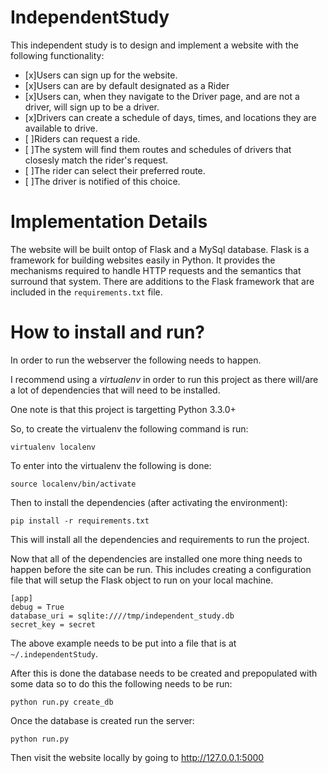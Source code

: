 IndependentStudy
================

This independent study is to design and implement a website with the following functionality:
* [x]Users can sign up for the website.
 * [x]Users can are by default designated as a Rider
 * [x]Users can, when they navigate to the Driver page, and are not a driver, will sign up to be a driver.
* [x]Drivers can create a schedule of days, times, and locations they are available to drive.
* [ ]Riders can request a ride.
 * [ ]The system will find them routes and schedules of drivers that closesly match the rider's request.
 * [ ]The rider can select their preferred route.
 * [ ]The driver is notified of this choice.

Implementation Details
======================

The website will be built ontop of Flask and a MySql database. Flask is a framework for building websites easily in Python.
It provides the mechanisms required to handle HTTP requests and the semantics that surround that system. There are additions
to the Flask framework that are included in the `requirements.txt` file.

How to install and run?
=======================

In order to run the webserver the following needs to happen.

I recommend using a _virtualenv_ in order to run this project as there will/are a lot of dependencies that will need to be
installed.

One note is that this project is targetting Python 3.3.0+

So, to create the virtualenv the following command is run:

    virtualenv localenv

To enter into the virtualenv the following is done:

    source localenv/bin/activate

Then to install the dependencies (after activating the environment):

    pip install -r requirements.txt


This will install all the dependencies and requirements to run the project. 

Now that all of the dependencies are installed one more thing needs to happen before the site can be run. This includes creating a configuration file that 
will setup the Flask object to run on your local machine.

    [app]
    debug = True
    database_uri = sqlite:////tmp/independent_study.db
    secret_key = secret

The above example needs to be put into a file that is at `~/.independentStudy`.

After this is done the database needs to be created and prepopulated with some data so to do this the following needs to be run:

    python run.py create_db

Once the database is created run the server:

    python run.py

Then visit the website locally by going to http://127.0.0.1:5000
